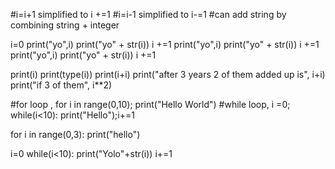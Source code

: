 #i=i+1 simplified to i +=1
#i=i-1 simplified to i-=1
#can add string by combining string + integer


i=0
print("yo",i)
print("yo" + str(i))
i +=1
print("yo",i)
print("yo" + str(i))
i +=1
print("yo",i)
print("yo" + str(i))
i +=1

print(i)
print(type(i))
print(i+i)
print("after 3 years 2 of them added up is", i+i)
print("if 3 of them", i**2)

#for loop , for i in range(0,10); print("Hello World")
#while loop, i =0; while(i<10): print("Hello");i+=1

for i in range(0,3):
    print("hello")
    
i=0
while(i<10):
    print("Yolo"+str(i))
    i+=1
    
